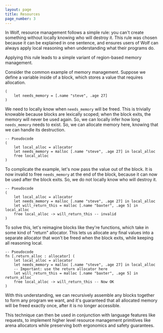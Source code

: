 ```yaml
---
layout: page
title: Resources
page_number: 3
---
```


In Wolf, resource management follows a simple rule: you can't create something
without locally knowing who will destroy it. This rule was chosen because it
can be explained in one sentence, and ensures users of Wolf can always apply
local reasoning when understanding what their programs do.

Applying this rule leads to a simple variant of region-based memory management.

Consider the common example of memory management. Suppose we define a variable
inside of a block, which stores a value that requires allocation.

<!--wolf-->
```
(
	let needs_memory = [.name "steve", .age 27]
)
```

We need to locally know when `needs_memory` will be freed. This is trivially
knowable because blocks are lexically scoped; when the block exits, the memory
will never be used again. So, we can locally infer how long `needs_memory` needs
to exist. So, we can allocate memory here, knowing that we can handle its
destruction.

<!--wolf-->
```
-- Pseudocode
(
	let local_alloc = allocator
	let needs_memory = malloc [.name "steve", .age 27] in local_alloc
	free local_alloc
)
```

To complicate the example, let's now pass the value out of the block. It is now
invalid to free `needs_memory` at the end of the block, because it can now be
used after the block exits. So, we do not locally know who will destroy it.

<!--wolf-->
```
-- Pseudocode
(
	let local_alloc = allocator
	let needs_memory = malloc [.name "steve", .age 27] in local_alloc
	let will_return_this = malloc [.name "baxter", .age 5] in local_alloc
	free local_alloc -> will_return_this -- invalid
)
```

To solve this, let's reimagine blocks like they're functions, which take in
some kind of "return" allocator. This lets us allocate any final values into
a separate allocator that won't be freed when the block exits, while keeping all
reasoning local.

<!--wolf-->
```
-- Pseudocode
fn [.return_alloc : allocator] (
	let local_alloc = allocator
	let needs_memory = malloc [.name "steve", .age 27] in local_alloc
	-- Important: use the return allocator here
	let will_return_this = malloc [.name "baxter", .age 5] in return_alloc
	free local_alloc -> will_return_this -- Now OK
)
```

With this understanding, we can recursively assemble any blocks together to form
any program we want, and it's guaranteed that all allocated memory will be freed
exactly once, after it is no longer accessible.

This technique can then be used in conjunction with language features like
requests, to implement higher level resource management primitives like arena
allocators while preserving both ergonomics and safety guarantees.